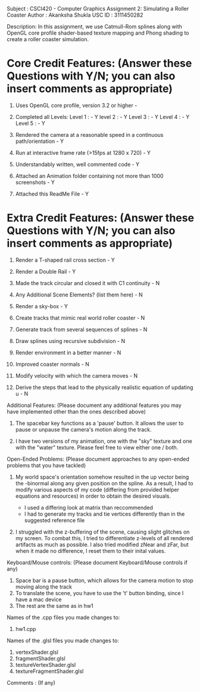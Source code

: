 Subject 	: CSCI420 - Computer Graphics 
Assignment 2: Simulating a Roller Coaster
Author		: Akanksha Shukla
USC ID 		: 3111450282

Description: In this assignment, we use Catmull-Rom splines along with OpenGL core profile shader-based texture mapping and Phong shading to create a roller coaster simulation.

Core Credit Features: (Answer these Questions with Y/N; you can also insert comments as appropriate)
======================

1. Uses OpenGL core profile, version 3.2 or higher - 

2. Completed all Levels:
  Level 1 : - Y
  level 2 : - Y
  Level 3 : - Y
  Level 4 : - Y
  Level 5 : - Y

3. Rendered the camera at a reasonable speed in a continuous path/orientation - Y

4. Run at interactive frame rate (>15fps at 1280 x 720) - Y

5. Understandably written, well commented code - Y

6. Attached an Animation folder containing not more than 1000 screenshots - Y

7. Attached this ReadMe File - Y

Extra Credit Features: (Answer these Questions with Y/N; you can also insert comments as appropriate)
======================

1. Render a T-shaped rail cross section - Y

2. Render a Double Rail - Y

3. Made the track circular and closed it with C1 continuity - N

4. Any Additional Scene Elements? (list them here) - N

5. Render a sky-box - Y

6. Create tracks that mimic real world roller coaster - N

7. Generate track from several sequences of splines - N

8. Draw splines using recursive subdivision - N

9. Render environment in a better manner - N

10. Improved coaster normals - N

11. Modify velocity with which the camera moves - N

12. Derive the steps that lead to the physically realistic equation of updating u - N

Additional Features: (Please document any additional features you may have implemented other than the ones described above)
1. The spacebar key functions as a 'pause' button. It allows the user to pause or unpause the camera's motion along the track.

2. I have two versions of my animation, one with the "sky" texture and one with the "water" texture. Please feel free to view either one / both.

Open-Ended Problems: (Please document approaches to any open-ended problems that you have tackled)
1. My world space's orientation somehow resulted in the up vector being the -binormal along any given position on the spline. As a result, I had to modify various aspects of my code (differing from provided helper equations and resources) in order to obtain the desired visuals.
    - I used a differing look at matrix than reccommended
    - I had to generate my tracks and tie vertices differently than in the suggested reference file

2. I struggled with the z-buffering of the scene, causing slight glitches on my screen. To combat this, I tried to differentiate z-levels of all rendered artifacts as much as possible. I also tried modified zNear and zFar, but when it made no difference, I reset them to their inital values. 

Keyboard/Mouse controls: (Please document Keyboard/Mouse controls if any)
1. Space bar is a pause button, which allows for the camera motion to stop moving along the track
2. To translate the scene, you have to use the 't' button binding, since I have a mac device
3. The rest are the same as in hw1

Names of the .cpp files you made changes to:
1. hw1.cpp

Names of the .glsl files you made changes to:
1. vertexShader.glsl
2. fragmentShader.glsl
3. textureVertexShader.glsl
4. textureFragmentShader.glsl


Comments : (If any)

